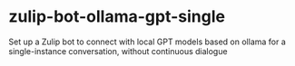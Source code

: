 # zulip-bot-ollama-gpt-single
Set up a Zulip bot to connect with local GPT models based on ollama for a single-instance conversation, without continuous dialogue
